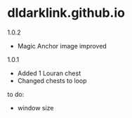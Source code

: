 # dldarklink.github.io

1.0.2
- Magic Anchor image improved

1.0.1 
- Added 1 Louran chest
- Changed chests to loop

to do: 
- window size

